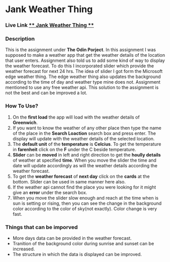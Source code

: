 # Jank Weather Thing

### Live Link [** Jank Weather Thing **](https://4c-75-63-6b-79.github.io/Weather_App/)

### Description
This is the assignment under **The Odin Porject**. In this assignment I was supposed to make a weather app that get the weather details of the location that user enters. Assignment also told us to add some kind of way to display the weather forecast. To do this I incorporated slider which provide the weather forecast for next 24 hrs. The idea of slider I got form the Microsoft edge weather thing. The edge weather thing also updates the background according to the time of day and weather type mine does not. Assignment mentioned to use any free weather api. This solution to the assignment is not the best and can be improved a lot.

### How To Use?

1. On the **first load** the app will load with the weather details of **Greenwich**.
2. If you want to know the weather of any other place then type the name of the place in the **Search Loaction** search box and press enter. The display will update with the weather details of the selected location.
3. The **default unit** of the **temperature** is **Celcius**. To get the temperature in **farenheit** click on the **F** under the C beside temperature.
4. **Slider** can be **moved** in left and right direction to get the **hoully details** of weather at specified **time**. When you move the slider the time and date will update accordingly as will the weather details according the weather forecast.
5. To get the **weather forecast** of **next day** click on the **cards** at the bottom. Slider can be used in same manner here also.
6. If the weather api cannot find the place you were looking for it might give an  **error** under the search box.
7. When you move the slider slow enough and reach at the time when is sun is setting or rising, then you can see the change in the background color according to the color of sky(not exactly). Color change is very fast.


### Things that can be imporved
- More days data can be provided in the weather forecast.
- Tranition of the background color during sunrise and sunset can be increased.
- The structure in which the data is displayed can be improved.
